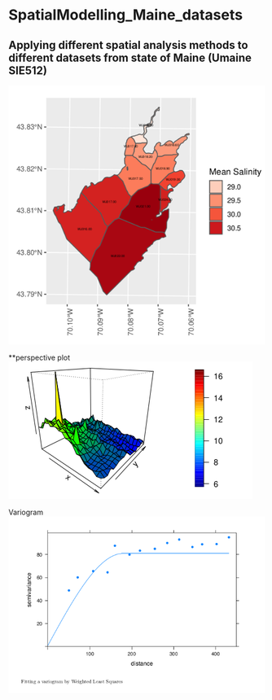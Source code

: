 # SpatialModelling_Maine_datasets

## Applying different spatial analysis methods to different datasets from state of Maine (Umaine SIE512)



![Spatial Exploratory Analysis](https://github.com/RamyGadalla/SpatialModelling_Maine_datasets/blob/main/Salinity_Maine_map.png)


**perspective plot
![Trend Analysis](https://github.com/RamyGadalla/SpatialModelling_Maine_datasets/blob/main/Trend%20analysis.png)



Variogram
![Variogram](https://github.com/RamyGadalla/SpatialModelling_Maine_datasets/blob/main/variogram.png)

